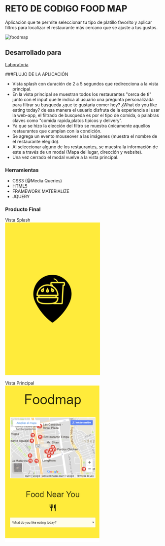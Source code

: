 # RETO DE CODIGO FOOD MAP  

Aplicación que te permite seleccionar tu tipo de platillo favorito y aplicar filtros para localizar el restaurante más cercano que se ajuste a tus gustos.  

![foodmap](https://user-images.githubusercontent.com/31807340/36346698-53bc0982-1411-11e8-8442-d1b9a5ec11e3.jpg)

## Desarrollado para  
[Laboratoria](http://laboratoria.la)

###FLUJO DE LA APLICACIÓN  

- Vista splash con duración de 2 a 5 segundos que redirecciona a la vista principal.
- En la vista principal se muestran todos los restaurantes "cerca de ti" junto con el input  que le indica al usuario una pregunta personalizada para filtrar su busqueda ¿que te gustaria comer hoy? ¿What do you like eating today? de esa manera el usuario disfruta de la experiencia al usar la web-app, el filtrado de busqueda es por el tipo de comida, o palabras claves como "comida rapida,platos tipicos y delivery".
- Ya que se hizo la elección del filtro se muestra únicamente aquellos restaurantes que cumplan con la condición.  
- Se agrega un evento mouseover a las imágenes (muestra el nombre de el restaurante elegido).   
- Al seleccionar alguno de los restaurantes, se muestra la información de este a través de un modal (Mapa del lugar, dirección y website).
- Una vez cerrado el modal vuelve a la vista principal.  

### Herramientas  
- CSS3 (@Media Queries)
- HTML5  
- FRAMEWORK MATERIALIZE  
- JQUERY  

### Producto Final  

Vista Splash  
![vista 1](assets/images/primeravista.png)  

Vista Principal  
![vista 2](assets/images/segundavista.png)
